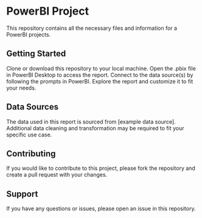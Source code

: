 # PowerBI Project
This repository contains all the necessary files and information for a PowerBI projects.

## Getting Started
Clone or download this repository to your local machine.
Open the .pbix file in PowerBI Desktop to access the report.
Connect to the data source(s) by following the prompts in PowerBI.
Explore the report and customize it to fit your needs.

## Data Sources
The data used in this report is sourced from [example data source]. Additional data cleaning and transformation may be required to fit your specific use case.

## Contributing
If you would like to contribute to this project, please fork the repository and create a pull request with your changes.

## Support
If you have any questions or issues, please open an issue in this repository.
